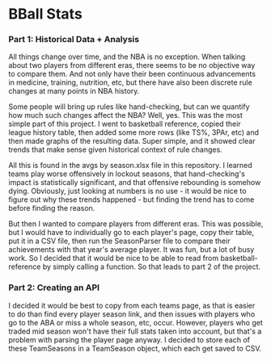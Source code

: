 # BBall Stats

### Part 1: Historical Data + Analysis

All things change over time, and the NBA is no exception. When talking about two players from different eras, there seems to be no objective way to compare them.
And not only have their been continuous advancements in medicine, training, nutrition, etc, but there have also been discrete rule changes at many points in NBA history.

Some people will bring up rules like hand-checking, but can we quantify how much such changes affect the NBA? Well, yes.
This was the most simple part of this project. I went to basketball reference, copied their league history table, then added some more rows (like TS%, 3PAr, etc) and then made graphs of the resulting data. Super simple, and it showed clear trends that make sense given historical context of rule changes.

All this is found in the avgs by season.xlsx file in this repository. I learned teams play worse offensively in lockout seasons, that hand-checking's impact is statistically significant, and that offensive rebounding is somehow dying.
Obviously, just looking at numbers is no use - it would be nice to figure out why these trends happened - but finding the trend has to come before finding the reason.

But then I wanted to compare players from different eras. This was possible, but I would have to individually go to each player's page, copy their table, put it in a CSV file, then run the SeasonParser file to compare their achievements with that year's average player.
It was fun, but a lot of busy work. So I decided that it would be nice to be able to read from basketball-reference by simply calling a function. So that leads to part 2 of the project.

### Part 2: Creating an API

I decided it would be best to copy from each teams page, as that is easier to do than find every player season link, and then issues with players who go to the ABA or miss a whole season, etc, occur.
However, players who get traded mid season won't have their full stats taken into account, but that's a problem with parsing the player page anyway.
I decided to store each of these TeamSeasons in a TeamSeason object, which each get saved to CSV.
